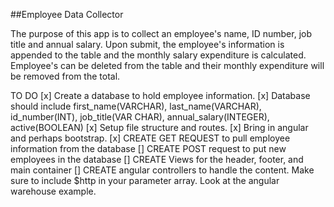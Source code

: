 ##Employee Data Collector

The purpose of this app is to collect an employee's name, ID number, job title and annual salary. Upon submit, the employee's information is appended to the table and the monthly salary expenditure is calculated. Employee's can be deleted from the table and their monthly expenditure will be removed from the total.




TO DO
[x] Create a database to hold employee information.
[x] Database should include first_name(VARCHAR), last_name(VARCHAR), id_number(INT), job_title(VAR CHAR), annual_salary(INTEGER), active(BOOLEAN)
[x] Setup file structure and routes.
[x] Bring in angular and perhaps bootstrap.
[x] CREATE GET REQUEST to pull employee information from the database
[] CREATE POST request to put new employees in the database
[] CREATE Views for the header, footer, and main container
[] CREATE angular controllers to handle the content. Make sure to include $http in your parameter array. Look at the angular warehouse example.
